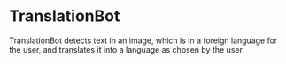 # TranslationBot
TranslationBot detects text in an image, which is in a foreign language for the user, and translates it into a language as chosen by the user.
